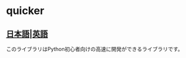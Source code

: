 # quicker

[日本語](quicker/README.md)|[英語](quicker/README_en.md)
-------
このライブラリはPython初心者向けの高速に開発ができるライブラリです。
